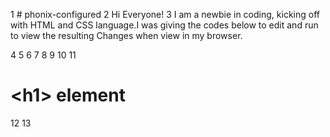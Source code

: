 1 # phonix-configured
2 Hi Everyone!
3 I am a newbie in coding, kicking off with
HTML and CSS language.I was giving the codes
below to edit and run to view the resulting 
Changes when view in my browser.

4 <!DOCTYPE html>
5 <html>
6  <head>
7    <meta charset="utf-8">
8    <title>&lt;title&gt; element</title>
9  </head>
10  <body>
11    <h1>&lt;h1&gt; element</h1>
12  </body>
13 </html>
